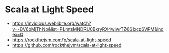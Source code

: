 # Scala at Light Speed

- https://invidious.weblibre.org/watch?v=-8V6bMjThNo&list=PLmtsMNDRU0BxryRX4wiwrTZ661xcp6VPM&index=0
- https://rockthejvm.com/p/scala-at-light-speed
- https://github.com/rockthejvm/scala-at-light-speed
